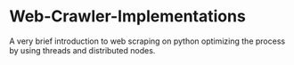 # Web-Crawler-Implementations
A very brief introduction to web scraping on python optimizing the process by using threads and distributed nodes.
